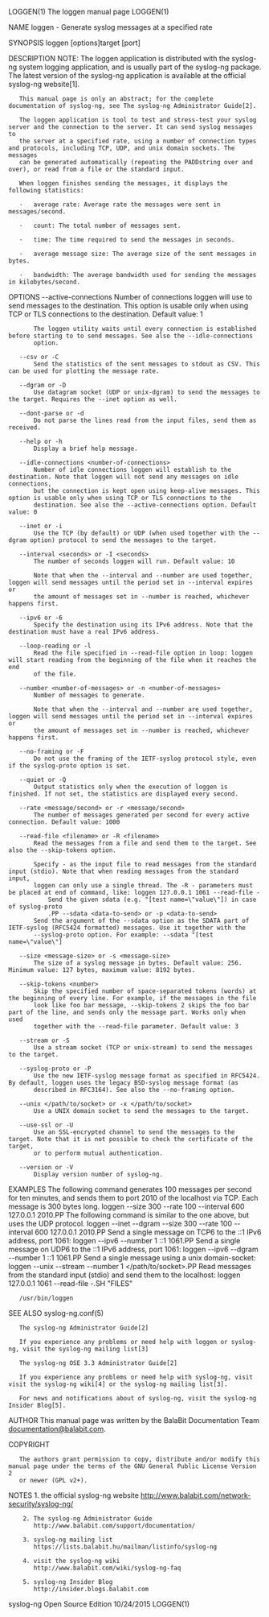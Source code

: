 LOGGEN(1)                                                     The loggen manual page                                                     LOGGEN(1)

NAME
       loggen - Generate syslog messages at a specified rate

SYNOPSIS
       loggen [options]target [port]

DESCRIPTION
       NOTE: The loggen application is distributed with the syslog-ng system logging application, and is usually part of the syslog-ng package.
       The latest version of the syslog-ng application is available at the official syslog-ng website[1].

       This manual page is only an abstract; for the complete documentation of syslog-ng, see The syslog-ng Administrator Guide[2].

       The loggen application is tool to test and stress-test your syslog server and the connection to the server. It can send syslog messages to
       the server at a specified rate, using a number of connection types and protocols, including TCP, UDP, and unix domain sockets. The messages
       can be generated automatically (repeating the PADDstring over and over), or read from a file or the standard input.

       When loggen finishes sending the messages, it displays the following statistics:

       ·   average rate: Average rate the messages were sent in messages/second.

       ·   count: The total number of messages sent.

       ·   time: The time required to send the messages in seconds.

       ·   average message size: The average size of the sent messages in bytes.

       ·   bandwidth: The average bandwidth used for sending the messages in kilobytes/second.

OPTIONS
       --active-connections <number-of-connections>
           Number of connections loggen will use to send messages to the destination. This option is usable only when using TCP or TLS connections
           to the destination. Default value: 1

           The loggen utility waits until every connection is established before starting to to send messages. See also the --idle-connections
           option.

       --csv or -C
           Send the statistics of the sent messages to stdout as CSV. This can be used for plotting the message rate.

       --dgram or -D
           Use datagram socket (UDP or unix-dgram) to send the messages to the target. Requires the --inet option as well.

       --dont-parse or -d
           Do not parse the lines read from the input files, send them as received.

       --help or -h
           Display a brief help message.

       --idle-connections <number-of-connections>
           Number of idle connections loggen will establish to the destination. Note that loggen will not send any messages on idle connections,
           but the connection is kept open using keep-alive messages. This option is usable only when using TCP or TLS connections to the
           destination. See also the --active-connections option. Default value: 0

       --inet or -i
           Use the TCP (by default) or UDP (when used together with the --dgram option) protocol to send the messages to the target.

       --interval <seconds> or -I <seconds>
           The number of seconds loggen will run. Default value: 10

           Note that when the --interval and --number are used together, loggen will send messages until the period set in --interval expires or
           the amount of messages set in --number is reached, whichever happens first.

       --ipv6 or -6
           Specify the destination using its IPv6 address. Note that the destination must have a real IPv6 address.

       --loop-reading or -l
           Read the file specified in --read-file option in loop: loggen will start reading from the beginning of the file when it reaches the end
           of the file.

       --number <number-of-messages> or -n <number-of-messages>
           Number of messages to generate.

           Note that when the --interval and --number are used together, loggen will send messages until the period set in --interval expires or
           the amount of messages set in --number is reached, whichever happens first.

       --no-framing or -F
           Do not use the framing of the IETF-syslog protocol style, even if the syslog-proto option is set.

       --quiet or -Q
           Output statistics only when the execution of loggen is finished. If not set, the statistics are displayed every second.

       --rate <message/second> or -r <message/second>
           The number of messages generated per second for every active connection. Default value: 1000

       --read-file <filename> or -R <filename>
           Read the messages from a file and send them to the target. See also the --skip-tokens option.

           Specify - as the input file to read messages from the standard input (stdio). Note that when reading messages from the standard input,
           loggen can only use a single thread. The -R - parameters must be placed at end of command, like: loggen 127.0.0.1 1061 --read-file -
               Send the given sdata (e.g. "[test name=\"value\"]) in case of syslog-proto
               .PP --sdata <data-to-send> or -p <data-to-send>
           Send the argument of the --sdata option as the SDATA part of IETF-syslog (RFC5424 formatted) messages. Use it together with the
           --syslog-proto option. For example: --sdata "[test name=\"value\"]

       --size <message-size> or -s <message-size>
           The size of a syslog message in bytes. Default value: 256. Minimum value: 127 bytes, maximum value: 8192 bytes.

       --skip-tokens <number>
           Skip the specified number of space-separated tokens (words) at the beginning of every line. For example, if the messages in the file
           look like foo bar message, --skip-tokens 2 skips the foo bar part of the line, and sends only the message part. Works only when used
           together with the --read-file parameter. Default value: 3

       --stream or -S
           Use a stream socket (TCP or unix-stream) to send the messages to the target.

       --syslog-proto or -P
           Use the new IETF-syslog message format as specified in RFC5424. By default, loggen uses the legacy BSD-syslog message format (as
           described in RFC3164). See also the --no-framing option.

       --unix </path/to/socket> or -x </path/to/socket>
           Use a UNIX domain socket to send the messages to the target.

       --use-ssl or -U
           Use an SSL-encrypted channel to send the messages to the target. Note that it is not possible to check the certificate of the target,
           or to perform mutual authentication.

       --version or -V
           Display version number of syslog-ng.

EXAMPLES
       The following command generates 100 messages per second for ten minutes, and sends them to port 2010 of the localhost via TCP. Each message
       is 300 bytes long.  loggen --size 300 --rate 100 --interval 600 127.0.0.1 2010.PP The following command is similar to the one above, but
       uses the UDP protocol.  loggen --inet --dgram --size 300 --rate 100 --interval 600 127.0.0.1 2010.PP Send a single message on TCP6 to the
       ::1 IPv6 address, port 1061: loggen --ipv6 --number 1 ::1 1061.PP Send a single message on UDP6 to the ::1 IPv6 address, port 1061: loggen
       --ipv6 --dgram --number 1 ::1 1061.PP Send a single message using a unix domain-socket: loggen --unix --stream --number 1
       </path/to/socket>.PP Read messages from the standard input (stdio) and send them to the localhost: loggen 127.0.0.1 1061 --read-file -.SH
       "FILES"

       /usr/bin/loggen

SEE ALSO
       syslog-ng.conf(5)

       The syslog-ng Administrator Guide[2]

       If you experience any problems or need help with loggen or syslog-ng, visit the syslog-ng mailing list[3]

       The syslog-ng OSE 3.3 Administrator Guide[2]

       If you experience any problems or need help with syslog-ng, visit visit the syslog-ng wiki[4] or the syslog-ng mailing list[3].

       For news and notifications about of syslog-ng, visit the syslog-ng Insider Blog[5].

AUTHOR
       This manual page was written by the BalaBit Documentation Team <documentation@balabit.com>.

COPYRIGHT

       The authors grant permission to copy, distribute and/or modify this manual page under the terms of the GNU General Public License Version 2
       or newer (GPL v2+).

NOTES
        1. the official syslog-ng website
           http://www.balabit.com/network-security/syslog-ng/

        2. The syslog-ng Administrator Guide
           http://www.balabit.com/support/documentation/

        3. syslog-ng mailing list
           https://lists.balabit.hu/mailman/listinfo/syslog-ng

        4. visit the syslog-ng wiki
           http://www.balabit.com/wiki/syslog-ng-faq

        5. syslog-ng Insider Blog
           http://insider.blogs.balabit.com

syslog-ng Open Source Edition                                       10/24/2015                                                           LOGGEN(1)
